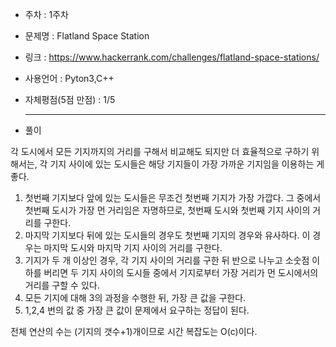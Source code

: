 * 주차 : 1주차 
* 문제명 : Flatland Space Station
* 링크 : https://www.hackerrank.com/challenges/flatland-space-stations/
* 사용언어 : Pyton3,C++ 
* 자체평점(5점 만점) : 1/5 
  
  ---

* 풀이

각 도시에서 모든 기지까지의 거리를 구해서 비교해도 되지만 더 효율적으로 구하기 위해서는, 각 기지 사이에 있는 도시들은 해당 기지들이 가장 가까운 기지임을 이용하는 게 좋다.

1. 첫번째 기지보다 앞에 있는 도시들은 무조건 첫번째 기지가 가장 가깝다. 그 중에서 첫번째 도시가 가장 먼 거리임은 자명하므로, 첫번째 도시와 첫번째 기지 사이의 거리를 구한다.
2. 마지막 기지보다 뒤에 있는 도시들의 경우도 첫번째 기지의 경우와 유사하다. 이 경우는 마지막 도시와 마지막 기지 사이의 거리를 구한다.
3. 기지가 두 개 이상인 경우, 각 기지 사이의 거리를 구한 뒤 반으로 나누고 소숫점 이하를 버리면 두 기지 사이의 도시들 중에서 기지로부터 가장 거리가 먼 도시에서의 거리를 구할 수 있다.
4. 모든 기지에 대해 3의 과정을 수행한 뒤, 가장 큰 값을 구한다.
5. 1,2,4 번의 값 중 가장 큰 값이 문제에서 요구하는 정답이 된다.

전체 연산의 수는 (기지의 갯수+1)개이므로 시간 복잡도는 O(c)이다.